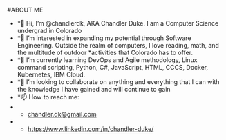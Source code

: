 #ABOUT ME
- *👋 Hi, I’m @chandlerdk, AKA Chandler Duke. I am a Computer Science undergrad in Colorado
- *👀 I’m interested in expanding my potential through Software Engineering. Outside the realm of computers, I love reading, math, and the multitude of outdoor   *activities that Colorado has to offer.
- *🌱 I’m currently learning DevOps and Agile methodology, Linux command scripting, Python, C#, JavaScript, HTML, CCCS, Docker, Kubernetes, IBM Cloud.
- *💞️ I’m looking to collaborate on anything and everything that I can with the knowledge I have gained and will continue to gain
- *📫 How to reach me:
- * chandler.dk@gmail.com
- * https://www.linkedin.com/in/chandler-duke/

<!---
chandlerdk/chandlerdk is a ✨ special ✨ repository because its `README.md` (this file) appears on your GitHub profile.
You can click the Preview link to take a look at your changes.
--->
